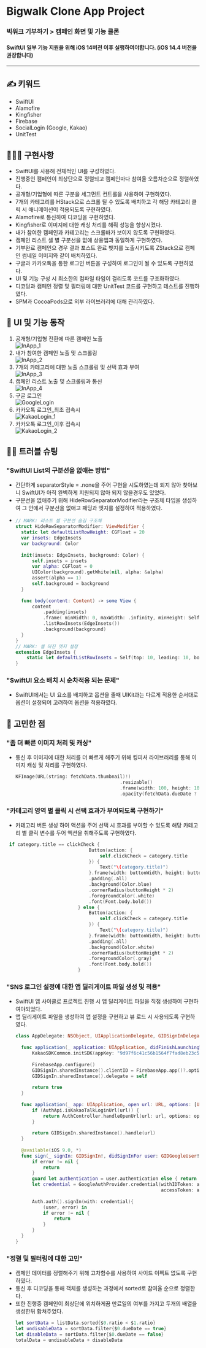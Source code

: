 # Bigwalk Clone App Project
### 빅워크 기부하기 > 캠페인 화면 및 기능 클론
#### SwiftUI 일부 기능 지원을 위해 iOS 14버전 이후 실행하여야합니다. (iOS 14.4 버전을 권장합니다)
***
## **✍️ 키워드**

- SwiftUI
- Alamofire
- Kingfisher
- Firebase
- SocialLogin (Google, Kakao)
- UnitTest


## **🧑🏻‍💻 구현사항**
- SwiftUI를 사용해 전체적인 UI를 구성하였다.
- 진행중인 캠페인이 최상단으로 정렬되고 캠페인마다 참여율 오름차순으로 정렬하였다.
- 공개형/기업형에 따른 구분을 세그먼트 컨트롤을 사용하여 구현하였다.
- 7개의 카테고리를 HStack으로 스크롤 될 수 있도록 배치하고 각 해당 카테고리 클릭 시 애니메이션이 적용되도록 구현하였다.
- Alamofire로 통신하여 디코딩을 구현하였다.
- Kingfisher로 이미지에 대한 캐싱 처리를 해줘 성능을 향상시켰다.
- 내가 참여한 캠페인과 카테고리는 스크롤바가 보이지 않도록 구현하였다.
- 캠페인 리스트 셀 별 구분선을 없애 상용앱과 동일하게 구현하였다.
- 기부완료 캠페인으 경우 결과 포스트 완료 뱃지를 노출시키도록 ZStack으로 캠페인 썸네일 이미지와 같이 배치하였다.
- 구글과 카카오톡을 통한 로그인 버튼을 구성하여 로그인이 될 수 있도록 구현하였다.
- UI 및 기능 구성 시 최소한의 컴파일 타임이 걸리도록 코드를 구조화하였다.
- 디코딩과 캠페인 정렬 및 필터링에 대한 UnitTest 코드를 구현하고 테스트를 진행하였다.
- SPM과 CocoaPods으로 외부 라이브러리에 대해 관리하였다.

## 🌲 **UI 및 기능 동작**
1. 공개형/기업형 전환에 따른 캠페인 노출   
![InApp_1](https://user-images.githubusercontent.com/72292617/120254180-34ca8c00-c2c4-11eb-9f56-d157cf0af475.gif)
2. 내가 참여한 캠페인 노출 및 스크롤링   
![InApp_2](https://user-images.githubusercontent.com/72292617/120254217-4a3fb600-c2c4-11eb-9b74-7e8a20e14422.gif)
3. 7개의 카테고리에 대한 노출 스크롤링 및 선택 효과 부여   
![InApp_3](https://user-images.githubusercontent.com/72292617/120254256-60e60d00-c2c4-11eb-8588-a0c3e8446365.gif)
4. 캠페인 리스트 노출 및 스크롤링과 통신   
![InApp_4](https://user-images.githubusercontent.com/72292617/120254281-72c7b000-c2c4-11eb-9f2c-d03d093858ae.gif)
5. 구글 로그인   
![GoogleLogin](https://user-images.githubusercontent.com/72292617/120254298-79eebe00-c2c4-11eb-8036-4312c826fed1.gif)
6. 카카오톡 로그인_최초 접속시   
![KakaoLogin_1](https://user-images.githubusercontent.com/72292617/120254309-8115cc00-c2c4-11eb-9eaf-4a744cf8fa19.gif)
7. 카카오톡 로그인_이후 접속시   
![KakaoLogin_2](https://user-images.githubusercontent.com/72292617/120254327-8e32bb00-c2c4-11eb-99df-b285786d95a9.gif)


## **👨‍🔧 트러블 슈팅**
### "SwiftUI List의 구분선을 없애는 방법"
- 간단하게 separatorStyle = .none을 주어 구현을 시도하였는데 되지 않아 찾아보니 SwiftUI가 아직 완벽하게 지원되지 않아 되지 않을경우도 있었다.
- 구분선을 없애주기 위해 HideRowSeparatorModifier라는 구조체 타입을 생성하여 그 안에서 구분선을 없애고 패딩과 엣지를 설정하여 적용하였다.
- ```swift
  // MARK: 리스트 셀 구분선 숨김 구조체
  struct HideRowSeparatorModifier: ViewModifier {
    static let defaultListRowHeight: CGFloat = 20
    var insets: EdgeInsets
    var background: Color
    
    init(insets: EdgeInsets, background: Color) {
        self.insets = insets
        var alpha: CGFloat = 0
        UIColor(background).getWhite(nil, alpha: &alpha)
        assert(alpha == 1)
        self.background = background
    }
    
    func body(content: Content) -> some View {
        content
            .padding(insets)
            .frame( minWidth: 0, maxWidth: .infinity, minHeight: Self.defaultListRowHeight, alignment: .leading )
            .listRowInsets(EdgeInsets())
            .background(background)
    }
  }
  // MARK: 셀 마진 엣지 설정
  extension EdgeInsets {
      static let defaultListRowInsets = Self(top: 10, leading: 10, bottom: 10, trailing: 10)
  }
  ```
### "SwiftUI 요소 배치 시 순차적용 되는 문제"
- SwiftUI에서는 UI 요소를 배치하고 옵션을 줄때 UIKit과는 다르게 적용한 순서대로 옵션이 설정되어 고려하여 옵션을 적용하였다.
## **🤔 고민한 점**
### "좀 더 빠른 이미지 처리 및 캐싱"
- 통신 후 이미지에 대한 처리를 더 빠르게 해주기 위해 킹피셔 라이브러리를 통해 이미지 캐싱 및 처리를 구현하였다.
  ```swift
  KFImage(URL(string: fetchData.thumbnail)!)
                                        .resizable()
                                        .frame(width: 100, height: 100).cornerRadius(20)
                                        .opacity(fetchData.dueDate ? 1 : 0.3)
  ```
 ### "카테고리 영역 별 클릭 시 선택 효과가 부여되도록 구현하기"
 - 카테고리 버튼 생성 하여 액션을 주어 선택 시 효과를 부여할 수 있도록 해당 카테고리 별 클릭 변수를 두어 액션을 취해주도록 구현하였다.
  ```swift
   if category.title == clickCheck {
                                Button(action: {
                                    self.clickCheck = category.title
                                }) {
                                    Text("\(category.title)")
                                }.frame(width: buttonWidth, height: buttonHeight)
                                .padding(.all)
                                .background(Color.blue)
                                .cornerRadius(buttonHeight * 2)
                                .foregroundColor(.white)
                                .font(Font.body.bold())
                            } else {
                                Button(action: {
                                    self.clickCheck = category.title
                                }) {
                                    Text("\(category.title)")
                                }.frame(width: buttonWidth, height: buttonHeight)
                                .padding(.all)
                                .background(Color.white)
                                .cornerRadius(buttonHeight * 2)
                                .foregroundColor(.gray)
                                .font(Font.body.bold())
                            }
  ```
### "SNS 로그인 설정에 대한 앱 딜리게이트 파일 생성 및 적용"
- SwiftUI 앱 사이클로 프로젝트 진행 시 앱 딜리게이트 파일을 직접 생성하여 구현하여야되었다.
- 앱 딜리게이트 파일을 생성하여 앱 설정을 구현하고 뷰 로드 시 사용되도록 구현하였다.
  ```swift
  class AppDelegate: NSObject, UIApplicationDelegate, GIDSignInDelegate{
    
    func application(_ application: UIApplication, didFinishLaunchingWithOptions launchOptions: [UIApplication.LaunchOptionsKey : Any]? = nil) -> Bool {
        KakaoSDKCommon.initSDK(appKey: "9d97f6c41c56b1564f7fad8eb23c59ab", loggingEnable:false)
        
        FirebaseApp.configure()
        GIDSignIn.sharedInstance().clientID = FirebaseApp.app()?.options.clientID
        GIDSignIn.sharedInstance().delegate = self
        
        return true
    }
    
    func application(_ app: UIApplication, open url: URL, options: [UIApplication.OpenURLOptionsKey : Any] = [:]) -> Bool {
        if (AuthApi.isKakaoTalkLoginUrl(url)) {
            return AuthController.handleOpenUrl(url: url, options: options)
        }
        
        return GIDSignIn.sharedInstance().handle(url)
    }
    
    @available(iOS 9.0, *)
    func sign(_ signIn: GIDSignIn!, didSignInFor user: GIDGoogleUser!, withError error: Error!) {
        if error != nil {
            return
        }
        guard let authentication = user.authentication else { return }
        let credential = GoogleAuthProvider.credential(withIDToken: authentication.idToken,
                                                       accessToken: authentication.accessToken)
        
        Auth.auth().signIn(with: credential){
            (user, error) in
            if error != nil {
                return
            }
        }
    }
  }
  ```
### "정렬 및 필터링에 대한 고민"
- 캠페인 데이터를 정렬해주기 위해 고차함수를 사용하여 사이드 이펙트 없도록 구현하였다.
- 통신 후 디코딩을 통해 객체를 생성하는 과정에서 sorted로 참여율 순으로 정렬한다.
- 또한 진행중 캠페인이 최상단에 위치하게끔 만료일의 여부를 가지고 두개의 배열을 생성한뒤 합쳐주었다.
  ```swift
  let sortData = listData.sorted{$0.ratio < $1.ratio}
  let undisableData = sortData.filter{$0.dueDate == true}
  let disableData = sortData.filter{$0.dueDate == false}
  totalData = undisableData + disableData
  ```
                       
